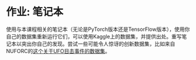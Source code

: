 # 作业: 笔记本

使用与本课程相关的笔记本（无论是PyTorch版本还是TensorFlow版本），使用你自己的数据集重新运行它们，可以使用Kaggle上的数据集，并提供出处。重写笔记本以突出你自己的发现。尝试一些可能令人惊讶的创新数据集，比如来自NUFORC的[这个关于UFO目击事件的数据集](https://www.kaggle.com/datasets/NUFORC/ufo-sightings)。